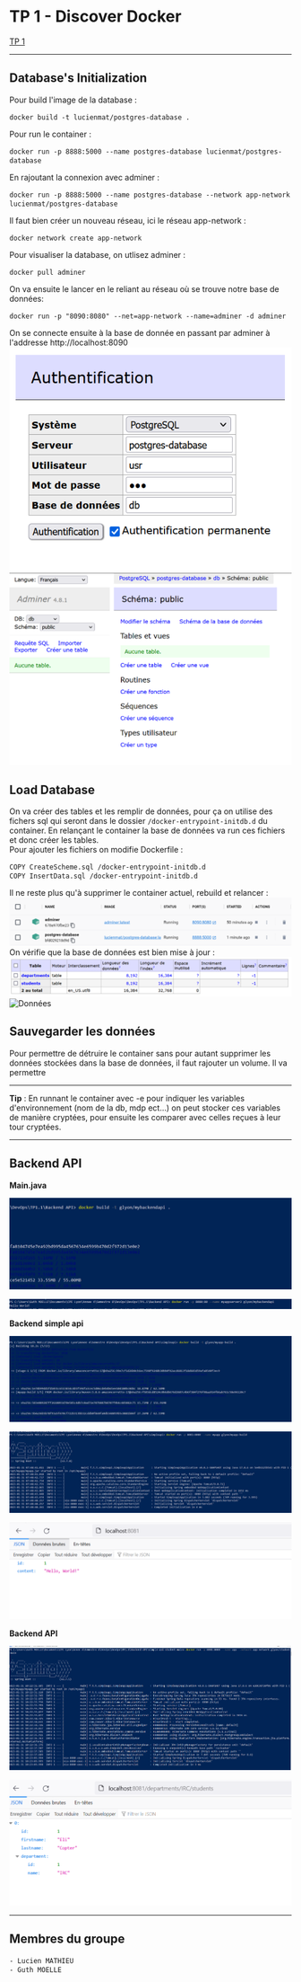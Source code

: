 # TP 1 - Discover Docker

[TP 1](http://school.pages.takima.io/devops-resources/ch1-discover-docker-tp/)

---
## Database's Initialization
Pour build l'image de la database :
```
docker build -t lucienmat/postgres-database .
```

Pour run le container :
```
docker run -p 8888:5000 --name postgres-database lucienmat/postgres-database
```

En rajoutant la connexion avec adminer :
```
docker run -p 8888:5000 --name postgres-database --network app-network lucienmat/postgres-database
```
Il faut bien créer un nouveau réseau, ici le réseau app-network :
```
docker network create app-network
```

Pour visualiser la database, on utlisez adminer :
```
docker pull adminer
```

On va ensuite le lancer en le reliant au réseau où se trouve notre base de données:
```
docker run -p "8090:8080" --net=app-network --name=adminer -d adminer
```
On se connecte ensuite à la base de donnée en passant par adminer à l'addresse http://localhost:8090
![Auth](./images/database/authAdminer.PNG)
![Connexion](./images/database/connexionAdminer.PNG)


## Load Database
On va créer des tables et les remplir de données, pour ça on utilise des fichers sql qui seront dans le dossier `/docker-entrypoint-initdb.d` du container. En relançant le container la base de données va run ces fichiers et donc créer les tables.\
Pour ajouter les fichiers on modifie Dockerfile :
```
COPY CreateScheme.sql /docker-entrypoint-initdb.d
COPY InsertData.sql /docker-entrypoint-initdb.d
```
Il ne reste plus qu'à supprimer le container actuel, rebuild et relancer :\
![Container relancé](./images/database/rebuildContainer.PNG)
On vérifie que la base de données est bien mise à jour :
![Tables remplies](./images/database/tables.PNG)
![Données](./images/database/donn%C3%A9es.PNG)

## Sauvegarder les données
Pour permettre de détruire le container sans pour autant supprimer les données stockées dans la base de données, il faut rajouter un volume. Il va permettre 

---
**Tip** : En runnant le container avec -e pour indiquer les variables d'environnement (nom de la db, mdp ect...) on peut stocker ces variables de manière cryptées, pour ensuite les comparer avec celles reçues à leur tour cryptées.

---


## Backend API

**Main.java**

![Build DockerFile](./images/java/build_main.PNG)

![Run container](./images/java/run_main.PNG)


**Backend simple api**

![Build DockerFile](./images/java/build_myapp-build.PNG)

![Run container](./images/java/run_myapp-build.PNG)

![View](./images/java/view_myapp-build.PNG)


**Backend API**

![View](./images/java/run_student-main.PNG)

![View](./images/java/view_student-main.PNG)



---
## Membres du groupe
    - Lucien MATHIEU
    - Guth MOELLE




